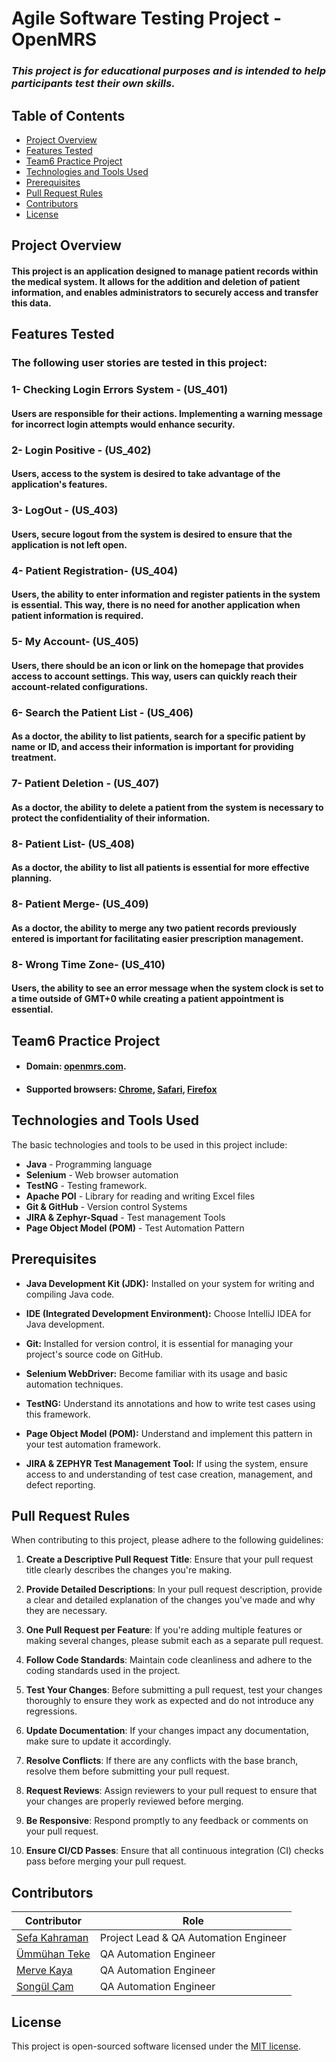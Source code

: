 # Agile Software Testing Project -  OpenMRS 
### *This project is for educational purposes and is intended to help participants test their own skills.*

## Table of Contents
- [Project Overview](#project-overview)
- [Features Tested](#features-tested)
- [Team6 Practice Project](#team6-practice-project)
- [Technologies and Tools Used](#technologies-and-tools-used)
- [Prerequisites](#prerequisites)
- [Pull Request Rules](#pull-request-rules)
- [Contributors](#contributors)
- [License](#license)

## Project Overview

#### This project is an application designed to manage patient records within the medical system. It allows for the addition and deletion of patient information, and enables administrators to securely access and transfer this data.

## Features Tested
### The following user stories are tested in this project:

### 1- **Checking Login Errors System - (US_401)**

#### Users are responsible for their actions. Implementing a warning message for incorrect login attempts would enhance security.

### 2- **Login Positive - (US_402)**

#### Users, access to the system is desired to take advantage of the application's features.

### 3- **LogOut - (US_403)**

#### Users, secure logout from the system is desired to ensure that the application is not left open.

### 4- **Patient Registration- (US_404)**

#### Users, the ability to enter information and register patients in the system is essential. This way, there is no need for another application when patient information is required.

### 5- **My Account- (US_405)**

#### Users, there should be an icon or link on the homepage that provides access to account settings. This way, users can quickly reach their account-related configurations.

### 6- **Search the Patient List - (US_406)**

#### As a doctor, the ability to list patients, search for a specific patient by name or ID, and access their information is important for providing treatment.

### 7- **Patient Deletion - (US_407)** 

#### As a doctor, the ability to delete a patient from the system is necessary to protect the confidentiality of their information.

### 8- **Patient List- (US_408)**

#### As a doctor, the ability to list all patients is essential for more effective planning.

### 8- **Patient Merge- (US_409)**

#### As a doctor, the ability to merge any two patient records previously entered is important for facilitating easier prescription management.

### 8- **Wrong Time Zone- (US_410)**

#### Users, the ability to see an error message when the system clock is set to a time outside of GMT+0 while creating a patient appointment is essential.

## Team6 Practice Project

- #### Domain:  [openmrs.com](https://openmrs.org/).

- #### Supported browsers: [Chrome](), [Safari](), [Firefox]()

## Technologies and Tools Used

The basic technologies and tools to be used in this project include:

- **Java** - Programming language
- **Selenium** - Web browser automation
- **TestNG** - Testing framework.
- **Apache POI** - Library for reading and writing Excel files
- **Git & GitHub** - Version control Systems 
- **JIRA & Zephyr-Squad** - Test management Tools
- **Page Object Model (POM)** - Test Automation Pattern

## Prerequisites

- **Java Development Kit (JDK):** Installed on your system for writing and compiling Java code.

- **IDE (Integrated Development Environment):** Choose IntelliJ IDEA for Java development.

- **Git:** Installed for version control, it is essential for managing your project's source code on GitHub.

- **Selenium WebDriver:** Become familiar with its usage and basic automation techniques.

- **TestNG:** Understand its annotations and how to write test cases using this framework.

- **Page Object Model (POM):** Understand and implement this pattern in your test automation framework.

- **JIRA & ZEPHYR Test Management Tool:** If using the system, ensure access to and understanding of test case creation, management, and defect reporting.

 ## Pull Request Rules

 When contributing to this project, please adhere to the following guidelines:

1. **Create a Descriptive Pull Request Title**: Ensure that your pull request title clearly describes the changes you're making.

2. **Provide Detailed Descriptions**: In your pull request description, provide a clear and detailed explanation of the changes you've made and why they are necessary.

3. **One Pull Request per Feature**: If you're adding multiple features or making several changes, please submit each as a separate pull request.

4. **Follow Code Standards**: Maintain code cleanliness and adhere to the coding standards used in the project.

5. **Test Your Changes**: Before submitting a pull request, test your changes thoroughly to ensure they work as expected and do not introduce any regressions.

6. **Update Documentation**: If your changes impact any documentation, make sure to update it accordingly.

7. **Resolve Conflicts**: If there are any conflicts with the base branch, resolve them before submitting your pull request.

8. **Request Reviews**: Assign reviewers to your pull request to ensure that your changes are properly reviewed before merging.

9. **Be Responsive**: Respond promptly to any feedback or comments on your pull request.

10. **Ensure CI/CD Passes**: Ensure that all continuous integration (CI) checks pass before merging your pull request.


## Contributors

  
| Contributor                                               | Role                                  |
|-----------------------------------------------------------|---------------------------------------|
| [Sefa Kahraman](https://github.com/SefaKahramann)         | Project Lead & QA Automation Engineer |
| [Ümmühan Teke](https://github.com/UmmuhanTeke)            | QA Automation Engineer                |
| [Merve Kaya](https://github.com/kayyamervee)              | QA Automation Engineer                |
| [Songül Çam](https://github.com/songulcam)                | QA Automation Engineer                |

## License  

This project is open-sourced software licensed under the [MIT license](https://opensource.org/licenses/MIT).
